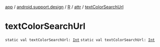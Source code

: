 [app](../../../index.md) / [android.support.design](../../index.md) / [R](../index.md) / [attr](index.md) / [textColorSearchUrl](./text-color-search-url.md)

# textColorSearchUrl

`static val textColorSearchUrl: `[`Int`](https://kotlinlang.org/api/latest/jvm/stdlib/kotlin/-int/index.html)
`static val textColorSearchUrl: `[`Int`](https://kotlinlang.org/api/latest/jvm/stdlib/kotlin/-int/index.html)